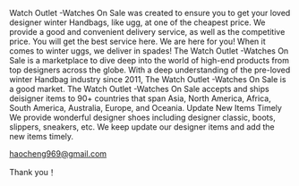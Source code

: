 Watch Outlet -Watches On Sale was created to ensure you to get your loved designer winter Handbags, like ugg, at one of the cheapest price. We provide a good and convenient delivery service, as well as the competitive price. You will get the best service here. We are here for you! When it comes to winter uggs, we deliver in spades! The Watch Outlet -Watches On Sale is a marketplace to dive deep into the world of high-end products from top designers across the globe. With a deep understanding of the pre-loved winter Handbag industry since 2011, The Watch Outlet -Watches On Sale is a good market. The Watch Outlet -Watches On Sale accepts and ships deisigner items to 90+ countries that span Asia, North America, Africa, South America, Australia, Europe, and Oceania. Update New Items Timely We provide wonderful designer shoes including designer classic, boots, slippers, sneakers, etc. We keep update our designer items and add the new items timely.

haocheng969@gmail.com

Thank you！

